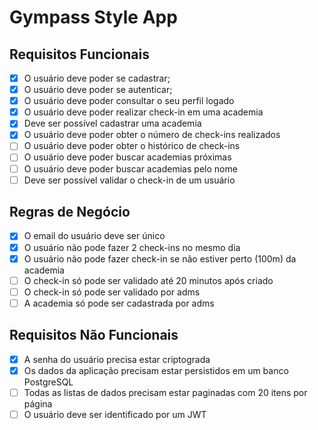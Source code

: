 # Gympass Style App

## Requisitos Funcionais
- [x] O usuário deve poder se cadastrar;
- [x] O usuário deve poder se autenticar;
- [x] O usuário deve poder consultar o seu perfil logado
- [x] O usuário deve poder realizar check-in em uma academia
- [x] Deve ser possível cadastrar uma academia
- [x] O usuário deve poder obter o número de check-ins realizados
- [ ] O usuário deve poder obter o histórico de check-ins
- [ ] O usuário deve poder buscar academias próximas
- [ ] O usuário deve poder buscar academias pelo nome
- [ ] Deve ser possível validar o check-in de um usuário

## Regras de Negócio

- [x] O email do usuário deve ser único
- [x] O usuário não pode fazer 2 check-ins no mesmo dia
- [x] O usuário não pode fazer check-in se não estiver perto (100m) da academia
- [ ] O check-in só pode ser validado até 20 minutos após criado
- [ ] O check-in só pode ser validado por adms
- [ ] A academia só pode ser cadastrada por adms

## Requisitos Não Funcionais

- [x] A senha do usuário precisa estar criptograda
- [x] Os dados da aplicação precisam estar persistidos em um banco PostgreSQL
- [ ] Todas as listas de dados precisam estar paginadas com 20 itens por página
- [ ] O usuário deve ser identificado por um JWT